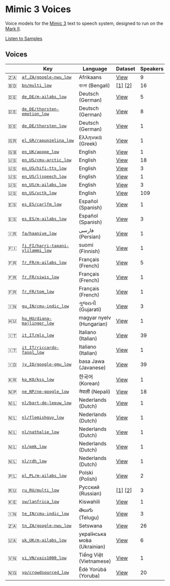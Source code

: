 # Mimic 3 Voices

Voice models for the [Mimic 3](https://github.com/MycroftAI/mimic3) text to speech system, designed to run on the [Mark II](https://mycroft.ai/product/mark-ii/).

[Listen to Samples](https://mycroftai.github.io/mimic3-voices)


## Voices

<table>
<thead>
<tr>
<th>&nbsp;</th>
<th>Key</th>
<th>Language</th>
<th>Dataset</th>
<th>Speakers</th>
<th>Version</th>
<th>Phonemizer</th>
<th>License</th>
</tr>
<tbody>
<tr>
<td>🇿🇦</td>
<td><a href="voices/af_ZA/google-nwu_low"><tt>af_ZA/google-nwu_low</tt></a></td>
<td>Afrikaans</td>
<td><a href="http://www.openslr.org/32/">View</a></td>
<td>9</td>
    <td>0.1.0</td>
    <td><a href="https://github.com/espeak-ng/espeak-ng/">espeak</a></td>
    <td><a href="voices/af_ZA/google-nwu_low/LICENSE">View</a></td>
</tr>
<tr>
<td>🇧🇩</td>
<td><a href="voices/bn/multi_low"><tt>bn/multi_low</tt></a></td>
<td>বাংলা (Bengali)</td>
<td>
<a href="http://festvox.org/cmu_indic/">[1]</a>
<a href="http://www.openslr.org/37/">[2]</a>
</td>
<td>16</td>
    <td>0.1.0</td>
    <td><a href="https://github.com/espeak-ng/espeak-ng/">espeak</a></td>
    <td><a href="voices/bn/multi_low/LICENSE">View</a></td>
</tr>
<tr>
<td>🇩🇪</td>
<td><a href="voices/de_DE/m-ailabs_low"><tt>de_DE/m-ailabs_low</tt></a></td>
<td>Deutsch (German)</td>
<td><a href="https://www.caito.de/2019/01/03/the-m-ailabs-speech-dataset/">View</a></td>
<td>5</td>
    <td>0.1.0</td>
    <td><a href="https://github.com/rhasspy/gruut/">gruut</a></td>
    <td><a href="voices/de_DE/m-ailabs_low/LICENSE">View</a></td>
</tr>
<tr>
<td>🇩🇪</td>
<td><a href="voices/de_DE/thorsten-emotion_low"><tt>de_DE/thorsten-emotion_low</tt></a></td>
<td>Deutsch (German)</td>
<td><a href="http://www.openslr.org/110/">View</a></td>
<td>8</td>
    <td>0.1.0</td>
    <td><a href="https://github.com/rhasspy/gruut/">gruut</a></td>
    <td><a href="voices/de_DE/thorsten-emotion_low/LICENSE">View</a></td>
</tr>
<tr>
<td>🇩🇪</td>
<td><a href="voices/de_DE/thorsten_low"><tt>de_DE/thorsten_low</tt></a></td>
<td>Deutsch (German)</td>
<td><a href="https://github.com/thorstenMueller/deep-learning-german-tts/">View</a></td>
<td>1</td>
    <td>0.1.0</td>
    <td><a href="https://github.com/rhasspy/gruut/">gruut</a></td>
    <td><a href="voices/de_DE/thorsten_low/LICENSE">View</a></td>
</tr>
<tr>
<td>🇬🇷</td>
<td><a href="voices/el_GR/rapunzelina_low"><tt>el_GR/rapunzelina_low</tt></a></td>
<td>Ελληνικά (Greek)</td>
<td><a href="https://www.kaggle.com/bryanpark/greek-single-speaker-speech-dataset">View</a></td>
<td>1</td>
    <td>0.1.0</td>
    <td><a href="https://github.com/espeak-ng/espeak-ng/">espeak</a></td>
    <td><a href="voices/el_GR/rapunzelina_low/LICENSE">View</a></td>
</tr>
<tr>
<td>🇬🇧</td>
<td><a href="voices/en_UK/apope_low"><tt>en_UK/apope_low</tt></a></td>
<td>English</td>
<td><a href="https://popey.me/">View</a></td>
<td>1</td>
    <td>1.0.0</td>
    <td><a href="https://github.com/rhasspy/gruut/">gruut</a></td>
    <td><a href="voices/en_UK/apope_low/LICENSE">View</a></td>
</tr>
<tr>
<td>🇺🇸</td>
<td><a href="voices/en_US/cmu-arctic_low"><tt>en_US/cmu-arctic_low</tt></a></td>
<td>English</td>
<td><a href="http://www.festvox.org/cmu_arctic/">View</a></td>
<td>18</td>
    <td>0.1.0</td>
    <td><a href="https://github.com/rhasspy/gruut/">gruut</a></td>
    <td><a href="voices/en_US/cmu-arctic_low/LICENSE">View</a></td>
</tr>
<tr>
<td>🇺🇸</td>
<td><a href="voices/en_US/hifi-tts_low"><tt>en_US/hifi-tts_low</tt></a></td>
<td>English</td>
<td><a href="http://www.openslr.org/109/">View</a></td>
<td>3</td>
    <td>0.1.0</td>
    <td><a href="https://github.com/rhasspy/gruut/">gruut</a></td>
    <td><a href="voices/en_US/hifi-tts_low/LICENSE">View</a></td>
</tr>
<tr>
<td>🇺🇸</td>
<td><a href="voices/en_US/ljspeech_low"><tt>en_US/ljspeech_low</tt></a></td>
<td>English</td>
<td><a href="https://keithito.com/LJ-Speech-Dataset/">View</a></td>
<td>1</td>
    <td>0.1.0</td>
    <td><a href="https://github.com/rhasspy/gruut/">gruut</a></td>
    <td><a href="voices/en_US/ljspeech_low/LICENSE">View</a></td>
</tr>
<tr>
<td>🇺🇸</td>
<td><a href="voices/en_US/m-ailabs_low"><tt>en_US/m-ailabs_low</tt></a></td>
<td>English</td>
<td><a href="https://www.caito.de/2019/01/03/the-m-ailabs-speech-dataset/">View</a></td>
<td>3</td>
    <td>0.1.0</td>
    <td><a href="https://github.com/rhasspy/gruut/">gruut</a></td>
    <td><a href="voices/en_US/m-ailabs_low/LICENSE">View</a></td>
</tr>
<tr>
<td>🇺🇸</td>
<td><a href="voices/en_US/vctk_low"><tt>en_US/vctk_low</tt></a></td>
<td>English</td>
<td><a href="https://datashare.ed.ac.uk/handle/10283/3443">View</a></td>
<td>109</td>
    <td>0.1.0</td>
    <td><a href="https://github.com/rhasspy/gruut/">gruut</a></td>
    <td><a href="voices/en_US/vctk_low/LICENSE">View</a></td>
</tr>
<tr>
<td>🇪🇸</td>
<td><a href="voices/es_ES/carlfm_low"><tt>es_ES/carlfm_low</tt></a></td>
<td>Español (Spanish)</td>
<td><a href="https://github.com/carlfm01/my-speech-datasets">View</a></td>
<td>1</td>
    <td>0.1.0</td>
    <td><a href="https://github.com/rhasspy/gruut/">gruut</a></td>
    <td><a href="voices/es_ES/carlfm_low/LICENSE">View</a></td>
</tr>
<tr>
<td>🇪🇸</td>
<td><a href="voices/es_ES/m-ailabs_low"><tt>es_ES/m-ailabs_low</tt></a></td>
<td>Español (Spanish)</td>
<td><a href="https://www.caito.de/2019/01/03/the-m-ailabs-speech-dataset/">View</a></td>
<td>3</td>
    <td>0.1.0</td>
    <td><a href="https://github.com/espeak-ng/espeak-ng/">espeak</a></td>
    <td><a href="voices/es_ES/m-ailabs_low/LICENSE">View</a></td>
</tr>
<tr>
<td>🇮🇷</td>
<td><a href="voices/fa/haaniye_low"><tt>fa/haaniye_low</tt></a></td>
<td>فارسی (Persian)</td>
<td><a href="TBD">View</a></td>
<td>1</td>
    <td>0.1.0</td>
    <td><a href="https://github.com/espeak-ng/espeak-ng/">espeak</a></td>
    <td><a href="voices/fa/haaniye_low/LICENSE">View</a></td>
</tr>
<tr>
<td>🇫🇮</td>
<td><a href="voices/fi_FI/harri-tapani-ylilammi_low"><tt>fi_FI/harri-tapani-ylilammi_low</tt></a></td>
<td>suomi (Finnish)</td>
<td><a href="https://www.kaggle.com/bryanpark/finnish-single-speaker-speech-dataset">View</a></td>
<td>1</td>
    <td>0.1.0</td>
    <td><a href="https://github.com/espeak-ng/espeak-ng/">espeak</a></td>
    <td><a href="voices/fi_FI/harri-tapani-ylilammi_low/LICENSE">View</a></td>
</tr>
<tr>
<td>🇫🇷</td>
<td><a href="voices/fr_FR/m-ailabs_low"><tt>fr_FR/m-ailabs_low</tt></a></td>
<td>Français (French)</td>
<td><a href="https://www.caito.de/2019/01/03/the-m-ailabs-speech-dataset/">View</a></td>
<td>5</td>
    <td>0.1.0</td>
    <td><a href="https://github.com/rhasspy/gruut/">gruut</a></td>
    <td><a href="voices/fr_FR/m-ailabs_low/LICENSE">View</a></td>
</tr>
<tr>
<td>🇫🇷</td>
<td><a href="voices/fr_FR/siwis_low"><tt>fr_FR/siwis_low</tt></a></td>
<td>Français (French)</td>
<td><a href="https://datashare.is.ed.ac.uk/handle/10283/2353">View</a></td>
<td>1</td>
    <td>0.1.0</td>
    <td><a href="https://github.com/rhasspy/gruut/">gruut</a></td>
    <td><a href="voices/fr_FR/siwis_low/LICENSE">View</a></td>
</tr>
<tr>
<td>🇫🇷</td>
<td><a href="voices/fr_FR/tom_low"><tt>fr_FR/tom_low</tt></a></td>
<td>Français (French)</td>
<td><a href="https://git.bksp.space/Tjiho/baudelaire-sentences">View</a></td>
<td>1</td>
    <td>0.1.0</td>
    <td><a href="https://github.com/rhasspy/gruut/">gruut</a></td>
    <td><a href="voices/fr_FR/tom_low/LICENSE">View</a></td>
</tr>
<tr>
<td>🇮🇳</td>
<td><a href="voices/gu_IN/cmu-indic_low"><tt>gu_IN/cmu-indic_low</tt></a></td>
<td>ગુજરાતી (Gujarati)</td>
<td><a href="http://festvox.org/cmu_indic/">View</a></td>
<td>3</td>
    <td>0.1.0</td>
    <td><a href="https://github.com/espeak-ng/espeak-ng/">espeak</a></td>
    <td><a href="voices/gu_IN/cmu-indic_low/LICENSE">View</a></td>
</tr>
<tr>
<td>🇭🇺</td>
<td><a href="voices/hu_HU/diana-majlinger_low"><tt>hu_HU/diana-majlinger_low</tt></a></td>
<td>magyar nyelv (Hungarian)</td>
<td><a href="https://www.kaggle.com/bryanpark/hungarian-single-speaker-speech-dataset">View</a></td>
<td>1</td>
    <td>0.1.0</td>
    <td><a href="https://github.com/espeak-ng/espeak-ng/">espeak</a></td>
    <td><a href="voices/hu_HU/diana-majlinger_low/LICENSE">View</a></td>
</tr>
<tr>
<td>🇮🇹</td>
<td><a href="voices/it_IT/mls_low"><tt>it_IT/mls_low</tt></a></td>
<td>Italiano (Italian)</td>
<td><a href="http://www.openslr.org/94/">View</a></td>
<td>39</td>
    <td>0.1.0</td>
    <td><a href="https://github.com/rhasspy/gruut/">gruut</a></td>
    <td><a href="voices/it_IT/mls_low/LICENSE">View</a></td>
</tr>
<tr>
<td>🇮🇹</td>
<td><a href="voices/it_IT/riccardo-fasol_low"><tt>it_IT/riccardo-fasol_low</tt></a></td>
<td>Italiano (Italian)</td>
<td><a href="https://www.caito.de/2019/01/03/the-m-ailabs-speech-dataset/">View</a></td>
<td>1</td>
    <td>0.1.0</td>
    <td><a href="https://github.com/rhasspy/gruut/">gruut</a></td>
    <td><a href="voices/it_IT/riccardo-fasol_low/LICENSE">View</a></td>
</tr>
<tr>
<td>🇮🇩</td>
<td><a href="voices/jv_ID/google-gmu_low"><tt>jv_ID/google-gmu_low</tt></a></td>
<td>basa Jawa (Javanese)</td>
<td><a href="http://www.openslr.org/41/">View</a></td>
<td>39</td>
    <td>0.1.0</td>
    <td><a href="https://github.com/dmort27/epitran/">epitran</a></td>
    <td><a href="voices/jv_ID/google-gmu_low/LICENSE">View</a></td>
</tr>
<tr>
<td>🇰🇷</td>
<td><a href="voices/ko_KO/kss_low"><tt>ko_KO/kss_low</tt></a></td>
<td>한국어 (Korean)</td>
<td><a href="https://www.kaggle.com/bryanpark/korean-single-speaker-speech-dataset">View</a></td>
<td>1</td>
    <td>0.1.0</td>
    <td><a href="https://github.com/espeak-ng/espeak-ng/">espeak</a></td>
    <td><a href="voices/ko_KO/kss_low/LICENSE">View</a></td>
</tr>
<tr>
<td>🇳🇵</td>
<td><a href="voices/ne_NP/ne-google_low"><tt>ne_NP/ne-google_low</tt></a></td>
<td>नेपाली (Nepali)</td>
<td><a href="http://www.openslr.org/43/">View</a></td>
<td>18</td>
    <td>0.1.0</td>
    <td><a href="https://github.com/espeak-ng/espeak-ng/">espeak</a></td>
    <td><a href="voices/ne_NP/ne-google_low/LICENSE">View</a></td>
</tr>
<tr>
<td>🇳🇱</td>
<td><a href="voices/nl/bart-de-leeuw_low"><tt>nl/bart-de-leeuw_low</tt></a></td>
<td>Nederlands (Dutch)</td>
<td><a href="https://www.kaggle.com/bryanpark/dutch-single-speaker-speech-dataset">View</a></td>
<td>1</td>
    <td>0.1.0</td>
    <td><a href="https://github.com/rhasspy/gruut/">gruut</a></td>
    <td><a href="voices/nl/bart-de-leeuw_low/LICENSE">View</a></td>
</tr>
<tr>
<td>🇳🇱</td>
<td><a href="voices/nl/flemishguy_low"><tt>nl/flemishguy_low</tt></a></td>
<td>Nederlands (Dutch)</td>
<td><a href="https://github.com/rhasspy/dataset-voice-flemishguy">View</a></td>
<td>1</td>
    <td>0.1.0</td>
    <td><a href="https://github.com/rhasspy/gruut/">gruut</a></td>
    <td><a href="voices/nl/flemishguy_low/LICENSE">View</a></td>
</tr>
<tr>
<td>🇳🇱</td>
<td><a href="voices/nl/nathalie_low"><tt>nl/nathalie_low</tt></a></td>
<td>Nederlands (Dutch)</td>
<td><a href="https://github.com/rhasspy/dataset-voice-nathalie">View</a></td>
<td>1</td>
    <td>0.1.0</td>
    <td><a href="https://github.com/rhasspy/gruut/">gruut</a></td>
    <td><a href="voices/nl/nathalie_low/LICENSE">View</a></td>
</tr>
<tr>
<td>🇳🇱</td>
<td><a href="voices/nl/pmk_low"><tt>nl/pmk_low</tt></a></td>
<td>Nederlands (Dutch)</td>
<td><a href="TBD">View</a></td>
<td>1</td>
    <td>0.1.0</td>
    <td><a href="https://github.com/rhasspy/gruut/">gruut</a></td>
    <td><a href="voices/nl/pmk_low/LICENSE">View</a></td>
</tr>
<tr>
<td>🇳🇱</td>
<td><a href="voices/nl/rdh_low"><tt>nl/rdh_low</tt></a></td>
<td>Nederlands (Dutch)</td>
<td><a href="https://github.com/r-dh/dutch-vl-tts">View</a></td>
<td>1</td>
    <td>0.1.0</td>
    <td><a href="https://github.com/rhasspy/gruut/">gruut</a></td>
    <td><a href="voices/nl/rdh_low/LICENSE">View</a></td>
</tr>
<tr>
<td>🇵🇱</td>
<td><a href="voices/pl_PL/m-ailabs_low"><tt>pl_PL/m-ailabs_low</tt></a></td>
<td>Polski (Polish)</td>
<td><a href="https://www.caito.de/2019/01/03/the-m-ailabs-speech-dataset/">View</a></td>
<td>2</td>
    <td>0.1.0</td>
    <td><a href="https://github.com/espeak-ng/espeak-ng/">espeak</a></td>
    <td><a href="voices/pl_PL/m-ailabs_low/LICENSE">View</a></td>
</tr>
<tr>
<td>🇷🇺</td>
<td><a href="voices/ru_RU/multi_low"><tt>ru_RU/multi_low</tt></a></td>
<td>Русский (Russian)</td>
<td>
<a href="https://www.kaggle.com/bryanpark/russian-single-speaker-speech-dataset">[1]</a>
<a href="https://www.caito.de/2019/01/03/the-m-ailabs-speech-dataset/">[2]</a>
</td>
<td>3</td>
    <td>0.1.0</td>
    <td><a href="https://github.com/rhasspy/gruut/">gruut</a></td>
    <td><a href="voices/ru_RU/multi_low/LICENSE">View</a></td>
</tr>
<tr>
<td>🇰🇪</td>
<td><a href="voices/sw/lanfrica_low"><tt>sw/lanfrica_low</tt></a></td>
<td>Kiswahili</td>
<td><a href="https://data.mendeley.com/datasets/vbvj6j6pm9/1">View</a></td>
<td>1</td>
    <td>0.1.0</td>
    <td><a href="https://github.com/rhasspy/gruut/">gruut</a></td>
    <td><a href="voices/sw/lanfrica_low/LICENSE">View</a></td>
</tr>
<tr>
<td>🇮🇳</td>
<td><a href="voices/te_IN/cmu-indic_low"><tt>te_IN/cmu-indic_low</tt></a></td>
<td>తెలుగు (Telugu)</td>
<td><a href="http://festvox.org/cmu_indic/">View</a></td>
<td>3</td>
    <td>0.1.0</td>
    <td><a href="https://github.com/dmort27/epitran/">epitran</a></td>
    <td><a href="voices/te_IN/cmu-indic_low/LICENSE">View</a></td>
</tr>
<tr>
<td>🇿🇦</td>
<td><a href="voices/tn_ZA/google-nwu_low"><tt>tn_ZA/google-nwu_low</tt></a></td>
<td>Setswana</td>
<td><a href="http://www.openslr.org/32/">View</a></td>
<td>26</td>
    <td>0.1.0</td>
    <td><a href="https://github.com/espeak-ng/espeak-ng/">espeak</a></td>
    <td><a href="voices/tn_ZA/google-nwu_low/LICENSE">View</a></td>
</tr>
<tr>
<td>🇺🇦</td>
<td><a href="voices/uk_UK/m-ailabs_low"><tt>uk_UK/m-ailabs_low</tt></a></td>
<td>украї́нська мо́ва (Ukrainian)</td>
<td><a href="https://www.caito.de/2019/01/03/the-m-ailabs-speech-dataset/">View</a></td>
<td>6</td>
    <td>0.1.0</td>
    <td><a href="voices/uk_UK/m-ailabs_low/README.md#phonemes">symbols</a></td>
    <td><a href="voices/uk_UK/m-ailabs_low/LICENSE">View</a></td>
</tr>
<tr>
<td>🇻🇳</td>
<td><a href="voices/vi_VN/vais1000_low"><tt>vi_VN/vais1000_low</tt></a></td>
<td>Tiếng Việt (Vietnamese)</td>
<td><a href="https://ieee-dataport.org/documents/vais-1000-vietnamese-speech-synthesis-corpus">View</a></td>
<td>1</td>
    <td>0.1.0</td>
    <td><a href="https://github.com/espeak-ng/espeak-ng/">espeak</a></td>
    <td><a href="voices/vi_VN/vais1000_low/LICENSE">View</a></td>
</tr>
<tr>
<td>🇳🇬</td>
<td><a href="voices/yo/crowdsourced_low"><tt>yo/crowdsourced_low</tt></a></td>
<td>Èdè Yorùbá (Yoruba)</td>
<td><a href="https://www.openslr.org/86">View</a></td>
<td>20</td>
    <td>0.1.0</td>
    <td><a href="https://github.com/dmort27/epitran/">epitran</a></td>
    <td><a href="voices/yo/crowdsourced_low/LICENSE">View</a></td>
</tr>
</tbody>
</table>
